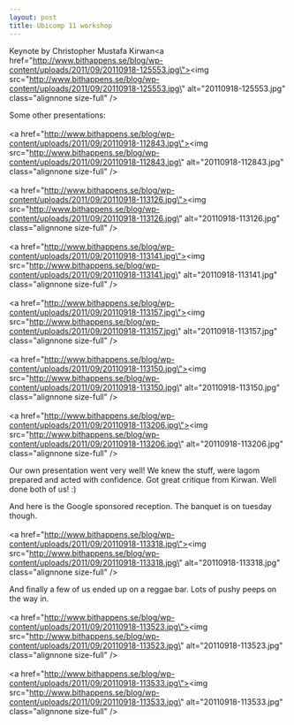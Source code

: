 ```yaml
---
layout: post
title: Ubicomp 11 workshop
---
```


Keynote by Christopher Mustafa Kirwan<a href=\"http://www.bithappens.se/blog/wp-content/uploads/2011/09/20110918-125553.jpg\"><img src=\"http://www.bithappens.se/blog/wp-content/uploads/2011/09/20110918-125553.jpg\" alt=\"20110918-125553.jpg\" class=\"alignnone size-full\" /></a>

Some other presentations:
<br /><br /><a href=\"http://www.bithappens.se/blog/wp-content/uploads/2011/09/20110918-112843.jpg\"><img src=\"http://www.bithappens.se/blog/wp-content/uploads/2011/09/20110918-112843.jpg\" alt=\"20110918-112843.jpg\" class=\"alignnone size-full\" /></a><br /><br /><a href=\"http://www.bithappens.se/blog/wp-content/uploads/2011/09/20110918-113126.jpg\"><img src=\"http://www.bithappens.se/blog/wp-content/uploads/2011/09/20110918-113126.jpg\" alt=\"20110918-113126.jpg\" class=\"alignnone size-full\" /></a><br /><br /><a href=\"http://www.bithappens.se/blog/wp-content/uploads/2011/09/20110918-113141.jpg\"><img src=\"http://www.bithappens.se/blog/wp-content/uploads/2011/09/20110918-113141.jpg\" alt=\"20110918-113141.jpg\" class=\"alignnone size-full\" /></a><br /><br /><a href=\"http://www.bithappens.se/blog/wp-content/uploads/2011/09/20110918-113157.jpg\"><img src=\"http://www.bithappens.se/blog/wp-content/uploads/2011/09/20110918-113157.jpg\" alt=\"20110918-113157.jpg\" class=\"alignnone size-full\" /></a><br /><br /><a href=\"http://www.bithappens.se/blog/wp-content/uploads/2011/09/20110918-113150.jpg\"><img src=\"http://www.bithappens.se/blog/wp-content/uploads/2011/09/20110918-113150.jpg\" alt=\"20110918-113150.jpg\" class=\"alignnone size-full\" /></a><br /><br /><a href=\"http://www.bithappens.se/blog/wp-content/uploads/2011/09/20110918-113206.jpg\"><img src=\"http://www.bithappens.se/blog/wp-content/uploads/2011/09/20110918-113206.jpg\" alt=\"20110918-113206.jpg\" class=\"alignnone size-full\" /></a>


Our own presentation went very well! We knew the stuff, were lagom prepared and acted with confidence. Got great critique from Kirwan. Well done both of us! :)


And here is the Google sponsored reception. The banquet is on tuesday though.
<br /><br /><a href=\"http://www.bithappens.se/blog/wp-content/uploads/2011/09/20110918-113318.jpg\"><img src=\"http://www.bithappens.se/blog/wp-content/uploads/2011/09/20110918-113318.jpg\" alt=\"20110918-113318.jpg\" class=\"alignnone size-full\" /></a>


And finally a few of us ended up on a reggae bar. Lots of pushy peeps on the way in.
<br /><br /><a href=\"http://www.bithappens.se/blog/wp-content/uploads/2011/09/20110918-113523.jpg\"><img src=\"http://www.bithappens.se/blog/wp-content/uploads/2011/09/20110918-113523.jpg\" alt=\"20110918-113523.jpg\" class=\"alignnone size-full\" /></a><br /><br /><a href=\"http://www.bithappens.se/blog/wp-content/uploads/2011/09/20110918-113533.jpg\"><img src=\"http://www.bithappens.se/blog/wp-content/uploads/2011/09/20110918-113533.jpg\" alt=\"20110918-113533.jpg\" class=\"alignnone size-full\" /></a>
